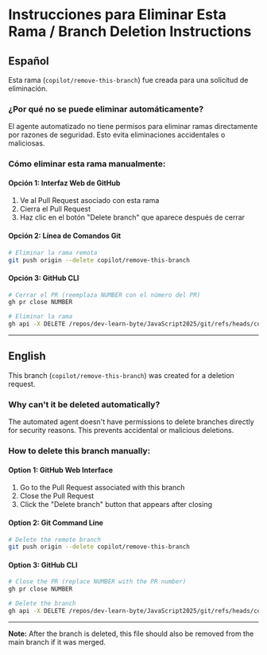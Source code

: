 # Instrucciones para Eliminar Esta Rama / Branch Deletion Instructions

## Español

Esta rama (`copilot/remove-this-branch`) fue creada para una solicitud de eliminación.

### ¿Por qué no se puede eliminar automáticamente?

El agente automatizado no tiene permisos para eliminar ramas directamente por razones de seguridad. Esto evita eliminaciones accidentales o maliciosas.

### Cómo eliminar esta rama manualmente:

#### Opción 1: Interfaz Web de GitHub
1. Ve al Pull Request asociado con esta rama
2. Cierra el Pull Request
3. Haz clic en el botón "Delete branch" que aparece después de cerrar

#### Opción 2: Línea de Comandos Git
```bash
# Eliminar la rama remota
git push origin --delete copilot/remove-this-branch
```

#### Opción 3: GitHub CLI
```bash
# Cerrar el PR (reemplaza NUMBER con el número del PR)
gh pr close NUMBER

# Eliminar la rama
gh api -X DELETE /repos/dev-learn-byte/JavaScript2025/git/refs/heads/copilot/remove-this-branch
```

---

## English

This branch (`copilot/remove-this-branch`) was created for a deletion request.

### Why can't it be deleted automatically?

The automated agent doesn't have permissions to delete branches directly for security reasons. This prevents accidental or malicious deletions.

### How to delete this branch manually:

#### Option 1: GitHub Web Interface
1. Go to the Pull Request associated with this branch
2. Close the Pull Request
3. Click the "Delete branch" button that appears after closing

#### Option 2: Git Command Line
```bash
# Delete the remote branch
git push origin --delete copilot/remove-this-branch
```

#### Option 3: GitHub CLI
```bash
# Close the PR (replace NUMBER with the PR number)
gh pr close NUMBER

# Delete the branch
gh api -X DELETE /repos/dev-learn-byte/JavaScript2025/git/refs/heads/copilot/remove-this-branch
```

---

**Note:** After the branch is deleted, this file should also be removed from the main branch if it was merged.
